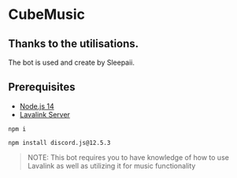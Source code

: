 # CubeMusic
## Thanks to the utilisations.
The bot is used and create by Sleepaii.
## Prerequisites
- [Node.js 14](https://nodejs.org/en/download/)
- [Lavalink Server](https://github.com/freyacodes/Lavalink#server-configuration)

`npm i`

`npm install discord.js@12.5.3`

> NOTE: This bot requires you to have knowledge of how to use Lavalink as well as utilizing it for music functionality
